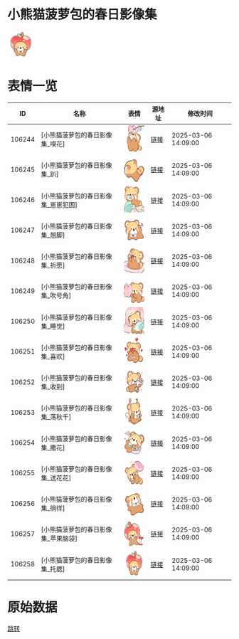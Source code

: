 # 小熊猫菠萝包的春日影像集

<img src="./cover.png" height="60" alt="cover" />

# 表情一览

|ID|名称|表情|源地址|修改时间|
|----|----|----|----|----|
|106244|[小熊猫菠萝包的春日影像集_嗅花]|<img src="./pic/106244_%5B小熊猫菠萝包的春日影像集_嗅花%5D.png" height="60" alt="嗅花"/>|[链接](https://i0.hdslb.com/bfs/garb/fd8e8733cb601a232665a56d0b92787f5aacc725.png)|2025-03-06 14:09:00|
|106245|[小熊猫菠萝包的春日影像集_趴]|<img src="./pic/106245_%5B小熊猫菠萝包的春日影像集_趴%5D.png" height="60" alt="趴"/>|[链接](https://i0.hdslb.com/bfs/garb/7d5698990b61c26104b4ecafc8b82b526b0de7d8.png)|2025-03-06 14:09:00|
|106246|[小熊猫菠萝包的春日影像集_崽崽犯困]|<img src="./pic/106246_%5B小熊猫菠萝包的春日影像集_崽崽犯困%5D.png" height="60" alt="崽崽犯困"/>|[链接](https://i0.hdslb.com/bfs/garb/3413468854f5707f000b6358494b39a129d55bb9.png)|2025-03-06 14:09:00|
|106247|[小熊猫菠萝包的春日影像集_翘脚]|<img src="./pic/106247_%5B小熊猫菠萝包的春日影像集_翘脚%5D.png" height="60" alt="翘脚"/>|[链接](https://i0.hdslb.com/bfs/garb/c2f2884cf95a0b52afe7d7abad4f8c093c25efda.png)|2025-03-06 14:09:00|
|106248|[小熊猫菠萝包的春日影像集_祈愿]|<img src="./pic/106248_%5B小熊猫菠萝包的春日影像集_祈愿%5D.png" height="60" alt="祈愿"/>|[链接](https://i0.hdslb.com/bfs/garb/15fe2919444c542d7c4076eb4c1f4d73c5199fec.png)|2025-03-06 14:09:00|
|106249|[小熊猫菠萝包的春日影像集_吹号角]|<img src="./pic/106249_%5B小熊猫菠萝包的春日影像集_吹号角%5D.png" height="60" alt="吹号角"/>|[链接](https://i0.hdslb.com/bfs/garb/d1d0ada022ea707faf4bdd593c8cae45d2b3e4eb.png)|2025-03-06 14:09:00|
|106250|[小熊猫菠萝包的春日影像集_睡觉]|<img src="./pic/106250_%5B小熊猫菠萝包的春日影像集_睡觉%5D.png" height="60" alt="睡觉"/>|[链接](https://i0.hdslb.com/bfs/garb/5e731f8db4e09c98b2895b82205ef9a1bb851a57.png)|2025-03-06 14:09:00|
|106251|[小熊猫菠萝包的春日影像集_喜欢]|<img src="./pic/106251_%5B小熊猫菠萝包的春日影像集_喜欢%5D.png" height="60" alt="喜欢"/>|[链接](https://i0.hdslb.com/bfs/garb/398e9addbb2c5f88629afd3b49b9d3063cc0a4de.png)|2025-03-06 14:09:00|
|106252|[小熊猫菠萝包的春日影像集_收到]|<img src="./pic/106252_%5B小熊猫菠萝包的春日影像集_收到%5D.png" height="60" alt="收到"/>|[链接](https://i0.hdslb.com/bfs/garb/a495005417f331f2c45c5da204c220138ae8e845.png)|2025-03-06 14:09:00|
|106253|[小熊猫菠萝包的春日影像集_荡秋千]|<img src="./pic/106253_%5B小熊猫菠萝包的春日影像集_荡秋千%5D.png" height="60" alt="荡秋千"/>|[链接](https://i0.hdslb.com/bfs/garb/32ee1fbd72a27c8aa291e4b78dbfba122261346b.png)|2025-03-06 14:09:00|
|106254|[小熊猫菠萝包的春日影像集_撒花]|<img src="./pic/106254_%5B小熊猫菠萝包的春日影像集_撒花%5D.png" height="60" alt="撒花"/>|[链接](https://i0.hdslb.com/bfs/garb/0220e17fbffe847b215fac625ef369d53fe9e528.png)|2025-03-06 14:09:00|
|106255|[小熊猫菠萝包的春日影像集_送花花]|<img src="./pic/106255_%5B小熊猫菠萝包的春日影像集_送花花%5D.png" height="60" alt="送花花"/>|[链接](https://i0.hdslb.com/bfs/garb/6cf81d8e0c71d4892b8c19e156f37607256d2f31.png)|2025-03-06 14:09:00|
|106256|[小熊猫菠萝包的春日影像集_徜徉]|<img src="./pic/106256_%5B小熊猫菠萝包的春日影像集_徜徉%5D.png" height="60" alt="徜徉"/>|[链接](https://i0.hdslb.com/bfs/garb/25711a58d2e4b77dd703ffa72beae51f772819e1.png)|2025-03-06 14:09:00|
|106257|[小熊猫菠萝包的春日影像集_苹果脑袋]|<img src="./pic/106257_%5B小熊猫菠萝包的春日影像集_苹果脑袋%5D.png" height="60" alt="苹果脑袋"/>|[链接](https://i0.hdslb.com/bfs/garb/f97c9fd65d42a5ea908c8b96dec9ec2e1c6e9706.png)|2025-03-06 14:09:00|
|106258|[小熊猫菠萝包的春日影像集_托腮]|<img src="./pic/106258_%5B小熊猫菠萝包的春日影像集_托腮%5D.png" height="60" alt="托腮"/>|[链接](https://i0.hdslb.com/bfs/garb/9931b5f632f1303d52255e41932a23d57ac2b1ad.png)|2025-03-06 14:09:00|

# 原始数据

[跳转](./raw.json)

